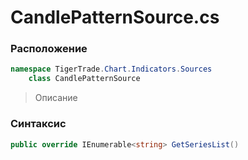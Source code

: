 
# CandlePatternSource.cs
### Расположение
```csharp
namespace TigerTrade.Chart.Indicators.Sources  
    class CandlePatternSource
```

> Описание

### Синтаксис
```csharp
public override IEnumerable<string> GetSeriesList()
```
